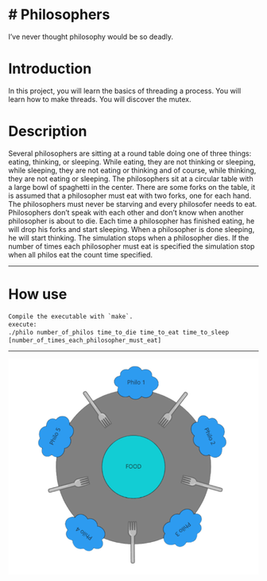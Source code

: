 # # Philosophers
I’ve never thought philosophy would be so deadly.

# Introduction 
In this project, you will learn the basics of threading a process. You will
learn how to make threads. You will discover the mutex.

# Description
Several philosophers are sitting at a round table doing one of three things: eating, thinking, or sleeping. While eating, they are not thinking or sleeping, while sleeping, they are not eating or thinking and of course, while thinking, they are not eating or sleeping. The philosophers sit at a circular table with a large bowl of spaghetti in the center. There are some forks on the table, it is assumed that a philosopher must eat with two forks, one for each hand. The philosophers must never be starving and every philosofer needs to eat. Philosophers don’t speak with each other and don’t know when another philosopher is about to die. Each time a philosopher has finished eating, he will drop his forks and start sleeping. When a philosopher is done sleeping, he will start thinking. The simulation stops when a philosopher dies. If the number of times each philosopher must eat is specified the simulation stop when all philos eat the count time specified.

______
# How use

```
Compile the executable with `make`.
execute:
./philo number_of_philos time_to_die time_to_eat time_to_sleep [number_of_times_each_philosopher_must_eat]
```
______

![philo_dinner](dinner_philo.png)
